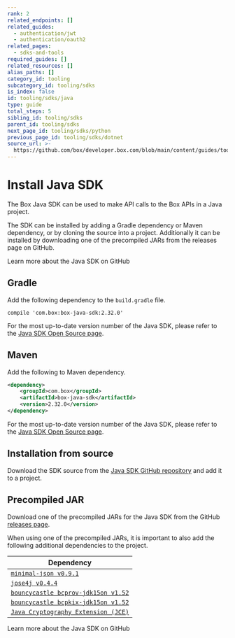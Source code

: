 ```yaml
---
rank: 2
related_endpoints: []
related_guides:
  - authentication/jwt
  - authentication/oauth2
related_pages:
  - sdks-and-tools
required_guides: []
related_resources: []
alias_paths: []
category_id: tooling
subcategory_id: tooling/sdks
is_index: false
id: tooling/sdks/java
type: guide
total_steps: 5
sibling_id: tooling/sdks
parent_id: tooling/sdks
next_page_id: tooling/sdks/python
previous_page_id: tooling/sdks/dotnet
source_url: >-
  https://github.com/box/developer.box.com/blob/main/content/guides/tooling/sdks/java.md
---
```

# Install Java SDK

The Box Java SDK can be used to make API calls to the Box APIs in a Java
project.

The SDK can be installed by adding a Gradle dependency or Maven dependency, or
by cloning the source into a project. Additionally it can be installed by
downloading one of the precompiled JARs from the releases page on GitHub.

<CTA to="https://github.com/box/box-java-sdk">

Learn more about the Java SDK on GitHub

</CTA>

## Gradle

Add the following dependency to the `build.gradle` file.

```shell
compile 'com.box:box-java-sdk:2.32.0'
```

<Message>

For the most up-to-date version number of the Java SDK, please refer to the
[Java SDK Open Source page][java-os].

</Message>

## Maven

Add the following to Maven dependency.

```xml
<dependency>
    <groupId>com.box</groupId>
    <artifactId>box-java-sdk</artifactId>
    <version>2.32.0</version>
</dependency>
```

<Message>

For the most up-to-date version number of the Java SDK, please refer to the
[Java SDK Open Source page][java-os].

</Message>

## Installation from source

Download the SDK source from the [Java SDK GitHub repository][java-sdk-src] and
add it to a project.

## Precompiled JAR

Download one of the precompiled JARs for the Java SDK from the GitHub [releases
page][java-sdk-releases].

When using one of the precompiled JARs, it is important to also add the
following additional dependencies to the project.

| Dependency                                               |
| -------------------------------------------------------- |
| [`minimal-json v0.9.1`][dependency-min-json]             |
| [`jose4j v0.4.4`][dependency-jose]                       |
| [`bouncycastle bcprov-jdk15on v1.52`][dependency-bcprov] |
| [`bouncycastle bcpkix-jdk15on v1.52`][dependency-bcpkix] |
| [`Java Cryptography Extension (JCE)`][dependency-crypto] |

<CTA to="https://github.com/box/box-java-sdk">

Learn more about the Java SDK on GitHub

</CTA>

[npm]: https://www.npmjs.com/
[java-os]: http://opensource.box.com/box-java-sdk/
[java-sdk-src]: https://github.com/box/box-java-sdk/tree/master/src/main/java/com/box/sdk
[java-sdk-releases]: https://github.com/box/box-java-sdk/releases
[dependency-min-json]: https://github.com/ralfstx/minimal-json
[dependency-jose]: https://bitbucket.org/b_c/jose4j/wiki/Home
[dependency-bcprov]: http://mvnrepository.com/artifact/org.bouncycastle/bcprov-jdk15on
[dependency-bcpkix]: http://mvnrepository.com/artifact/org.bouncycastle/bcpkix-jdk15on
[dependency-crypto]: http://www.oracle.com/technetwork/java/javase/downloads/jce-7-download-432124.html